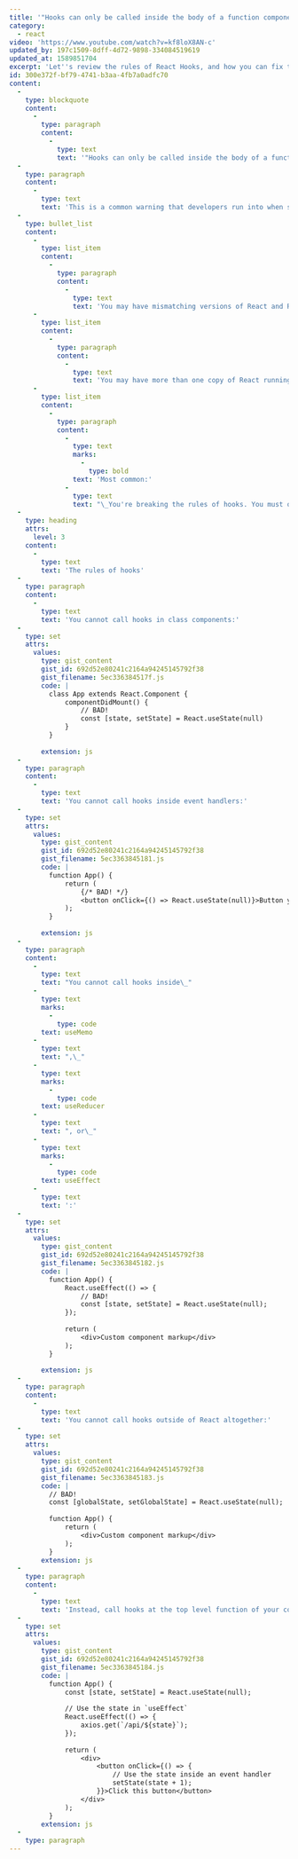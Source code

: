 ```yaml
---
title: '"Hooks can only be called inside the body of a function component" ReactJS error'
category:
  - react
video: 'https://www.youtube.com/watch?v=kf8loX8AN-c'
updated_by: 197c1509-8dff-4d72-9898-334084519619
updated_at: 1589851704
excerpt: 'Let''s review the rules of React Hooks, and how you can fix the "Hooks can only be called inside the body of a function component." error.'
id: 300e372f-bf79-4741-b3aa-4fb7a0adfc70
content:
  -
    type: blockquote
    content:
      -
        type: paragraph
        content:
          -
            type: text
            text: '"Hooks can only be called inside the body of a function component."'
  -
    type: paragraph
    content:
      -
        type: text
        text: 'This is a common warning that developers run into when starting out with hooks in React. There are 3 possible reasons for this warning:'
  -
    type: bullet_list
    content:
      -
        type: list_item
        content:
          -
            type: paragraph
            content:
              -
                type: text
                text: 'You may have mismatching versions of React and ReactDOM.'
      -
        type: list_item
        content:
          -
            type: paragraph
            content:
              -
                type: text
                text: 'You may have more than one copy of React running in your application such that the version of React imported by ReactDOM is not that same version that you import in your application.'
      -
        type: list_item
        content:
          -
            type: paragraph
            content:
              -
                type: text
                marks:
                  -
                    type: bold
                text: 'Most common:'
              -
                type: text
                text: "\_You're breaking the rules of hooks. You must only call hooks while React is rendering a function component."
  -
    type: heading
    attrs:
      level: 3
    content:
      -
        type: text
        text: 'The rules of hooks'
  -
    type: paragraph
    content:
      -
        type: text
        text: 'You cannot call hooks in class components:'
  -
    type: set
    attrs:
      values:
        type: gist_content
        gist_id: 692d52e80241c2164a94245145792f38
        gist_filename: 5ec336384517f.js
        code: |
          class App extends React.Component {
              componentDidMount() {
                  // BAD!
                  const [state, setState] = React.useState(null)
              }
          }
          
        extension: js
  -
    type: paragraph
    content:
      -
        type: text
        text: 'You cannot call hooks inside event handlers:'
  -
    type: set
    attrs:
      values:
        type: gist_content
        gist_id: 692d52e80241c2164a94245145792f38
        gist_filename: 5ec3363845181.js
        code: |
          function App() {
              return (
                  {/* BAD! */}
                  <button onClick={() => React.useState(null)}>Button you can click</button>
              );
          }
          
        extension: js
  -
    type: paragraph
    content:
      -
        type: text
        text: "You cannot call hooks inside\_"
      -
        type: text
        marks:
          -
            type: code
        text: useMemo
      -
        type: text
        text: ",\_"
      -
        type: text
        marks:
          -
            type: code
        text: useReducer
      -
        type: text
        text: ", or\_"
      -
        type: text
        marks:
          -
            type: code
        text: useEffect
      -
        type: text
        text: ':'
  -
    type: set
    attrs:
      values:
        type: gist_content
        gist_id: 692d52e80241c2164a94245145792f38
        gist_filename: 5ec3363845182.js
        code: |
          function App() {
              React.useEffect(() => {
                  // BAD!
                  const [state, setState] = React.useState(null); 
              });
          
              return (
                  <div>Custom component markup</div>
              );
          }
          
        extension: js
  -
    type: paragraph
    content:
      -
        type: text
        text: 'You cannot call hooks outside of React altogether:'
  -
    type: set
    attrs:
      values:
        type: gist_content
        gist_id: 692d52e80241c2164a94245145792f38
        gist_filename: 5ec3363845183.js
        code: |
          // BAD!
          const [globalState, setGlobalState] = React.useState(null); 
          
          function App() {
              return (
                  <div>Custom component markup</div>
              );
          }
        extension: js
  -
    type: paragraph
    content:
      -
        type: text
        text: 'Instead, call hooks at the top level function of your component:'
  -
    type: set
    attrs:
      values:
        type: gist_content
        gist_id: 692d52e80241c2164a94245145792f38
        gist_filename: 5ec3363845184.js
        code: |
          function App() {
              const [state, setState] = React.useState(null); 
          
              // Use the state in `useEffect`
              React.useEffect(() => {
                  axios.get(`/api/${state}`);
              });
          
              return (
                  <div>
                      <button onClick={() => {
                          // Use the state inside an event handler
                          setState(state + 1);
                      }}>Click this button</button>
                  </div>
              );
          }
        extension: js
  -
    type: paragraph
---
```

